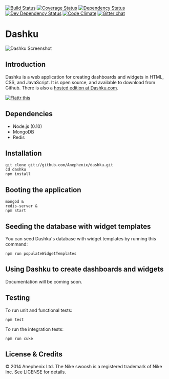 [![Build Status](https://travis-ci.org/Anephenix/dashku.png)](https://travis-ci.org/Anephenix/dashku)
[![Coverage Status](https://coveralls.io/repos/Anephenix/dashku/badge.png?branch=master)](https://coveralls.io/r/Anephenix/dashku?branch=master)
[![Dependency Status](https://david-dm.org/anephenix/dashku.png)](https://david-dm.org/anephenix/dashku)
[![Dev Dependency Status](https://david-dm.org/anephenix/dashku/dev-status.png)](https://david-dm.org/anephenix/dashku#info=devDependencies)
[![Code Climate](https://codeclimate.com/github/Anephenix/dashku.png)](https://codeclimate.com/github/Anephenix/dashku)
[![Gitter chat](https://badges.gitter.im/Anephenix/dashku.png)](https://gitter.im/Anephenix/dashku)

Dashku
===

![Dashku Screenshot](https://raw.github.com/Anephenix/dashku/master/dashku-screenshot.png)

Introduction
---

Dashku is a web application for creating dashboards and widgets in HTML, CSS, and JavaScript. It is open source, and available to download from Github. There is also a [hosted edition at Dashku.com](https://dashku.com).

<a href="https://flattr.com/submit/auto?user_id=paulbjensen&url=https%3A%2F%2Fgithub.com%2FAnephenix%2Fdashku" target="_blank"><img src="http://api.flattr.com/button/flattr-badge-large.png" alt="Flattr this" title="Flattr this" border="0"></a>

Dependencies
---

- Node.js (0.10)
- MongoDB
- Redis

Installation
---

    git clone git://github.com/Anephenix/dashku.git
    cd dashku
    npm install

Booting the application
---

    mongod &
    redis-server &
    npm start

Seeding the database with widget templates
---

You can seed Dashku's database with widget templates by running this command:

    npm run populateWidgetTemplates

Using Dashku to create dashboards and widgets
---

Documentation will be coming soon.

Testing
---

To run unit and functional tests:

    npm test

To run the integration tests:

    npm run cuke

License & Credits
---

&copy; 2014 Anephenix Ltd. The Nike swoosh is a registered trademark of Nike Inc. See LICENSE for details.
